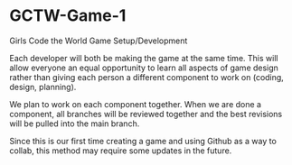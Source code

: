 # GCTW-Game-1
Girls Code the World Game Setup/Development

Each developer will both be making the game at the same time. This will allow everyone an equal opportunity to learn all aspects of game design rather than giving each person a different component to work on (coding, design, planning). 

We plan to work on each component together. When we are done a component, all branches will be reviewed together and the best revisions will be pulled into the main branch.

Since this is our first time creating a game and using Github as a way to collab, this method may require some updates in the future.
